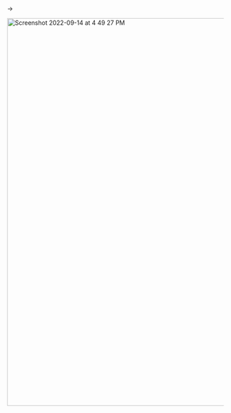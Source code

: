 ->

 
 <img width="901" alt="Screenshot 2022-09-14 at 4 49 27 PM" src="https://user-images.githubusercontent.com/99721005/190140372-a9ac5d35-2eec-47ac-952b-2da54e24e77c.png">
